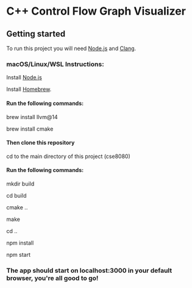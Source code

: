 # C++ Control Flow Graph Visualizer

## Getting started
To run this project you will need [Node.js](https://nodejs.org/) and [Clang](https://clang.llvm.org/get_started.html).

### macOS/Linux/WSL Instructions:
Install [Node.js](https://nodejs.org/)

Install [Homebrew](https://brew.sh/).
#### Run the following commands:
brew install llvm@14

brew install cmake
#### Then clone this repository
cd to the main directory of this project (cse8080)
#### Run the following commands:
mkdir build

cd build

cmake ..

make

cd ..

npm install

npm start
### The app should start on localhost:3000 in your default browser, you're all good to go!
